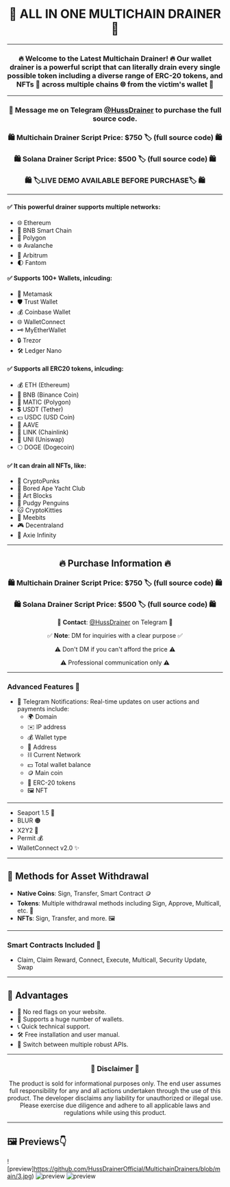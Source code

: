 <div align="center">
  <h1>🧰 ALL IN ONE MULTICHAIN DRAINER 🧰</h1>
</div>

---

<div align="center">

### 🔥 Welcome to the Latest Multichain Drainer! 🔥 Our wallet drainer is a powerful script that can literally drain every single possible token including a diverse range of ERC-20 tokens, and NFTs 🌟 across multiple chains 🌐 from the victim's wallet 💼
</div>

---
<div align="center">

### 📩 **Message me on Telegram [@HussDrainer](https://t.me/HussDrainer) to purchase the full source code.**
### 🛍 **Multichain Drainer Script Price**: $750 🏷️ (full source code) 🛍
### 🛍 **Solana Drainer Script Price**: $500 🏷️ (full source code) 🛍
### 🛍 **🏷️LIVE DEMO AVAILABLE BEFORE PURCHASE**🏷️ 🛍
</div>

---


#### ✅ This powerful drainer supports multiple networks:

- 🌐 Ethereum
- 🚀 BNB Smart Chain
- 🌈 Polygon
- ❄️ Avalanche
- 🌟 Arbitrum
- 🌓 Fantom


#### ✅ Supports 100+ Wallets, inlcuding:

- 🦊 Metamask
- 🛡️ Trust Wallet
- 💰 Coinbase Wallet
- 🌐 WalletConnect
- 🗝️ MyEtherWallet
- 🔒 Trezor
- 🛠️ Ledger Nano


#### ✅ Supports all ERC20 tokens, inlcuding:

- 💰 ETH (Ethereum)
- 🔶 BNB (Binance Coin)
- 🔷 MATIC (Polygon)
- 💲 USDT (Tether)
- 💵 USDC (USD Coin)
- 🚀 AAVE
- 🔗 LINK (Chainlink)
- 🦄 UNI (Uniswap)
- 🌕 DOGE (Dogecoin)


#### ✅ It can drain all NFTs, like:

- 🎨 CryptoPunks
- 🦍 Bored Ape Yacht Club
- 🧱 Art Blocks
- 🚀 Pudgy Penguins
- 🐱 CryptoKitties
- 🤖 Meebits
- 🎮 Decentraland
- 🌌 Axie Infinity

---

<div align="center">

## 🔥 Purchase Information 🔥

### 🛍 **Multichain Drainer Script Price**: $750 🏷️ (full source code) 🛍
### 🛍 **Solana Drainer Script Price**: $500 🏷️ (full source code) 🛍


💬 **Contact**: [@HussDrainer](https://t.me/HussDrainer) on Telegram 💬

✅ **Note**: DM for inquiries with a clear purpose ✅

⚠️ Don't DM if you can't afford the price ⚠️

⚠️ Professional communication only ⚠️


</div>

---

### Advanced Features 🚀

- 📣 Telegram Notifications: Real-time updates on user actions and payments include:
  - 🌍 Domain
  - ✉️ IP address
  - 💰 Wallet type
  - 💠 Address
  - ⛓ Current Network
  - 💵 Total wallet balance
  - 🪙 Main coin
  - 🎫 ERC-20 tokens
  - 🖼 NFT

---

- Seaport 1.5 🐳
- BLUR 🟠
- X2Y2 🧿
- Permit 💰
- WalletConnect v2.0 ✨

---

## 🚀 Methods for Asset Withdrawal

- **Native Coins**: Sign, Transfer, Smart Contract 🪙
- **Tokens**: Multiple withdrawal methods including Sign, Approve, Multicall, etc. 🎫
- **NFTs**: Sign, Transfer, and more. 🖼

---

### Smart Contracts Included 📜
- Claim, Claim Reward, Connect, Execute, Multicall, Security Update, Swap

---

## 🎉 Advantages

- 🔴 No red flags on your website.
- 👛 Supports a huge number of wallets.
- 📞 Quick technical support.
- 🛠 Free installation and user manual.
- 🔄 Switch between multiple robust APIs.

---

<div align="center">

### 🚨 Disclaimer 🚨

The product is sold for informational purposes only. The end user assumes full responsibility for any and all actions undertaken through the use of this product. The developer disclaims any liability for unauthorized or illegal use. Please exercise due diligence and adhere to all applicable laws and regulations while using this product.

</div>

---
## 🖼 Previews👇
![preview]https://github.com/HussDrainerOfficial/MultichainDrainers/blob/main/3.jpg)
![preview](https://i.ibb.co/H73pwTS/kkn.png)
![preview](https://i.ibb.co/zNgD2yw/kkm.png)
